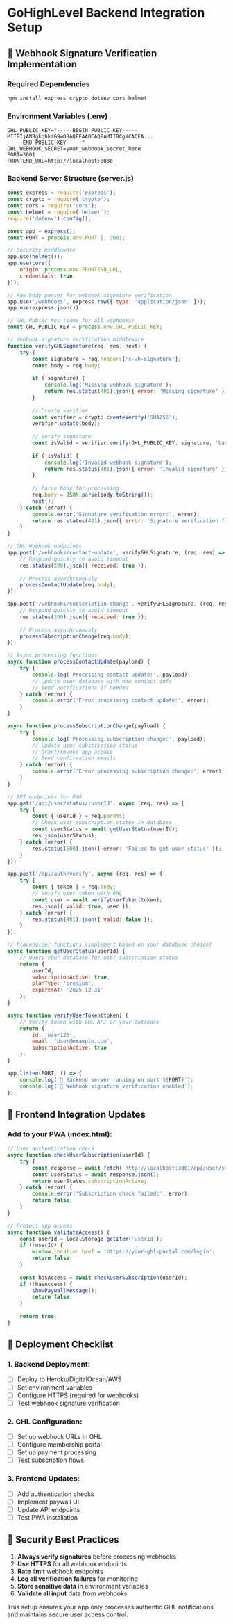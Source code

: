 # GoHighLevel Backend Integration Setup

## 🔐 Webhook Signature Verification Implementation

### Required Dependencies
```bash
npm install express crypto dotenv cors helmet
```

### Environment Variables (.env)
```env
GHL_PUBLIC_KEY="-----BEGIN PUBLIC KEY-----
MIIBIjANBgkqhkiG9w0BAQEFAAOCAQ8AMIIBCgKCAQEA...
-----END PUBLIC KEY-----"
GHL_WEBHOOK_SECRET=your_webhook_secret_here
PORT=3001
FRONTEND_URL=http://localhost:8080
```

### Backend Server Structure (server.js)
```javascript
const express = require('express');
const crypto = require('crypto');
const cors = require('cors');
const helmet = require('helmet');
require('dotenv').config();

const app = express();
const PORT = process.env.PORT || 3001;

// Security middleware
app.use(helmet());
app.use(cors({
    origin: process.env.FRONTEND_URL,
    credentials: true
}));

// Raw body parser for webhook signature verification
app.use('/webhooks', express.raw({ type: 'application/json' }));
app.use(express.json());

// GHL Public Key (same for all webhooks)
const GHL_PUBLIC_KEY = process.env.GHL_PUBLIC_KEY;

// Webhook signature verification middleware
function verifyGHLSignature(req, res, next) {
    try {
        const signature = req.headers['x-wh-signature'];
        const body = req.body;
        
        if (!signature) {
            console.log('Missing webhook signature');
            return res.status(401).json({ error: 'Missing signature' });
        }
        
        // Create verifier
        const verifier = crypto.createVerify('SHA256');
        verifier.update(body);
        
        // Verify signature
        const isValid = verifier.verify(GHL_PUBLIC_KEY, signature, 'base64');
        
        if (!isValid) {
            console.log('Invalid webhook signature');
            return res.status(401).json({ error: 'Invalid signature' });
        }
        
        // Parse body for processing
        req.body = JSON.parse(body.toString());
        next();
    } catch (error) {
        console.error('Signature verification error:', error);
        return res.status(401).json({ error: 'Signature verification failed' });
    }
}

// GHL Webhook endpoints
app.post('/webhooks/contact-update', verifyGHLSignature, (req, res) => {
    // Respond quickly to avoid timeout
    res.status(200).json({ received: true });
    
    // Process asynchronously
    processContactUpdate(req.body);
});

app.post('/webhooks/subscription-change', verifyGHLSignature, (req, res) => {
    // Respond quickly to avoid timeout
    res.status(200).json({ received: true });
    
    // Process asynchronously
    processSubscriptionChange(req.body);
});

// Async processing functions
async function processContactUpdate(payload) {
    try {
        console.log('Processing contact update:', payload);
        // Update user database with new contact info
        // Send notifications if needed
    } catch (error) {
        console.error('Error processing contact update:', error);
    }
}

async function processSubscriptionChange(payload) {
    try {
        console.log('Processing subscription change:', payload);
        // Update user subscription status
        // Grant/revoke app access
        // Send confirmation emails
    } catch (error) {
        console.error('Error processing subscription change:', error);
    }
}

// API endpoints for PWA
app.get('/api/user/status/:userId', async (req, res) => {
    try {
        const { userId } = req.params;
        // Check user subscription status in database
        const userStatus = await getUserStatus(userId);
        res.json(userStatus);
    } catch (error) {
        res.status(500).json({ error: 'Failed to get user status' });
    }
});

app.post('/api/auth/verify', async (req, res) => {
    try {
        const { token } = req.body;
        // Verify user token with GHL
        const user = await verifyUserToken(token);
        res.json({ valid: true, user });
    } catch (error) {
        res.status(401).json({ valid: false });
    }
});

// Placeholder functions (implement based on your database choice)
async function getUserStatus(userId) {
    // Query your database for user subscription status
    return {
        userId,
        subscriptionActive: true,
        planType: 'premium',
        expiresAt: '2025-12-31'
    };
}

async function verifyUserToken(token) {
    // Verify token with GHL API or your database
    return {
        id: 'user123',
        email: 'user@example.com',
        subscriptionActive: true
    };
}

app.listen(PORT, () => {
    console.log(`🚀 Backend server running on port ${PORT}`);
    console.log(`🔐 Webhook signature verification enabled`);
});
```

## 🔗 Frontend Integration Updates

### Add to your PWA (index.html):
```javascript
// User authentication check
async function checkUserSubscription(userId) {
    try {
        const response = await fetch(`http://localhost:3001/api/user/status/${userId}`);
        const userStatus = await response.json();
        return userStatus.subscriptionActive;
    } catch (error) {
        console.error('Subscription check failed:', error);
        return false;
    }
}

// Protect app access
async function validateAccess() {
    const userId = localStorage.getItem('userId');
    if (!userId) {
        window.location.href = 'https://your-ghl-portal.com/login';
        return false;
    }
    
    const hasAccess = await checkUserSubscription(userId);
    if (!hasAccess) {
        showPaywallMessage();
        return false;
    }
    
    return true;
}
```

## 📱 Deployment Checklist

### 1. Backend Deployment:
- [ ] Deploy to Heroku/DigitalOcean/AWS
- [ ] Set environment variables
- [ ] Configure HTTPS (required for webhooks)
- [ ] Test webhook signature verification

### 2. GHL Configuration:
- [ ] Set up webhook URLs in GHL
- [ ] Configure membership portal
- [ ] Set up payment processing
- [ ] Test subscription flows

### 3. Frontend Updates:
- [ ] Add authentication checks
- [ ] Implement paywall UI
- [ ] Update API endpoints
- [ ] Test PWA installation

## 🔐 Security Best Practices

1. **Always verify signatures** before processing webhooks
2. **Use HTTPS** for all webhook endpoints
3. **Rate limit** webhook endpoints
4. **Log all verification failures** for monitoring
5. **Store sensitive data** in environment variables
6. **Validate all input** data from webhooks

This setup ensures your app only processes authentic GHL notifications and maintains secure user access control.